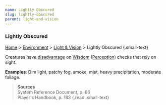 ```yaml
---
name: Lightly Obscured 
slug: lightly-obscured
parent: light-and-vision
---
```

### Lightly Obscured
[Home](dm-operations-center) > [Environment](environment-menu) > [Light & Vision](light-and-vision) > Lightly Obscured {.small-text}

Creatures have [disadvantage](advantage-and-dsiadvantage) on [Wisdom](wisdom) ([Perception](perception)) checks that rely on sight.

**Examples**: Dim light, patchy fog, smoke, mist, heavy precipitation, moderate foliage.

> **Sources** <br/>
> System Reference Document, p. 86<br/>
> Player's Handbook, p. 183
{.read .small-text}

